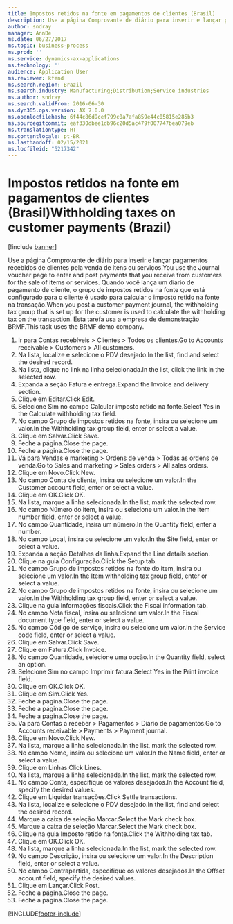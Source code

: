 ```yaml
---
title: Impostos retidos na fonte em pagamentos de clientes (Brasil)
description: Use a página Comprovante de diário para inserir e lançar pagamentos recebidos de clientes pela venda de itens ou serviços.
author: sndray
manager: AnnBe
ms.date: 06/27/2017
ms.topic: business-process
ms.prod: ''
ms.service: dynamics-ax-applications
ms.technology: ''
audience: Application User
ms.reviewer: kfend
ms.search.region: Brazil
ms.search.industry: Manufacturing;Distribution;Service industries
ms.author: sndray
ms.search.validFrom: 2016-06-30
ms.dyn365.ops.version: AX 7.0.0
ms.openlocfilehash: 6f44c86d9cef799c0a7afa859e44c05815e285b3
ms.sourcegitcommit: eaf330dbee1db96c20d5ac479f007747bea079eb
ms.translationtype: HT
ms.contentlocale: pt-BR
ms.lasthandoff: 02/15/2021
ms.locfileid: "5217342"
---
```

# <a name="withholding-taxes-on-customer-payments-brazil"></a><span data-ttu-id="de6be-103">Impostos retidos na fonte em pagamentos de clientes (Brasil)</span><span class="sxs-lookup"><span data-stu-id="de6be-103">Withholding taxes on customer payments (Brazil)</span></span>

[!include [banner](../../includes/banner.md)]

<span data-ttu-id="de6be-104">Use a página Comprovante de diário para inserir e lançar pagamentos recebidos de clientes pela venda de itens ou serviços.</span><span class="sxs-lookup"><span data-stu-id="de6be-104">You use the Journal voucher page to enter and post payments that you receive from customers for the sale of items or services.</span></span> <span data-ttu-id="de6be-105">Quando você lança um diário de pagamento de cliente, o grupo de impostos retidos na fonte que está configurado para o cliente é usado para calcular o imposto retido na fonte na transação.</span><span class="sxs-lookup"><span data-stu-id="de6be-105">When you post a customer payment journal, the withholding tax group that is set up for the customer is used to calculate the withholding tax on the transaction.</span></span> <span data-ttu-id="de6be-106">Esta tarefa usa a empresa de demonstração BRMF.</span><span class="sxs-lookup"><span data-stu-id="de6be-106">This task uses the BRMF demo company.</span></span>

1. <span data-ttu-id="de6be-107">Ir para Contas recebíveis > Clientes > Todos os clientes.</span><span class="sxs-lookup"><span data-stu-id="de6be-107">Go to Accounts receivable > Customers > All customers.</span></span>
2. <span data-ttu-id="de6be-108">Na lista, localize e selecione o PDV desejado.</span><span class="sxs-lookup"><span data-stu-id="de6be-108">In the list, find and select the desired record.</span></span>
3. <span data-ttu-id="de6be-109">Na lista, clique no link na linha selecionada.</span><span class="sxs-lookup"><span data-stu-id="de6be-109">In the list, click the link in the selected row.</span></span>
4. <span data-ttu-id="de6be-110">Expanda a seção Fatura e entrega.</span><span class="sxs-lookup"><span data-stu-id="de6be-110">Expand the Invoice and delivery section.</span></span>
5. <span data-ttu-id="de6be-111">Clique em Editar.</span><span class="sxs-lookup"><span data-stu-id="de6be-111">Click Edit.</span></span>
6. <span data-ttu-id="de6be-112">Selecione Sim no campo Calcular imposto retido na fonte.</span><span class="sxs-lookup"><span data-stu-id="de6be-112">Select Yes in the Calculate withholding tax field.</span></span>
7. <span data-ttu-id="de6be-113">No campo Grupo de impostos retidos na fonte, insira ou selecione um valor.</span><span class="sxs-lookup"><span data-stu-id="de6be-113">In the Withholding tax group field, enter or select a value.</span></span>
8. <span data-ttu-id="de6be-114">Clique em Salvar.</span><span class="sxs-lookup"><span data-stu-id="de6be-114">Click Save.</span></span>
9. <span data-ttu-id="de6be-115">Feche a página.</span><span class="sxs-lookup"><span data-stu-id="de6be-115">Close the page.</span></span>
10. <span data-ttu-id="de6be-116">Feche a página.</span><span class="sxs-lookup"><span data-stu-id="de6be-116">Close the page.</span></span>
11. <span data-ttu-id="de6be-117">Vá para Vendas e marketing > Ordens de venda > Todas as ordens de venda.</span><span class="sxs-lookup"><span data-stu-id="de6be-117">Go to Sales and marketing > Sales orders > All sales orders.</span></span>
12. <span data-ttu-id="de6be-118">Clique em Novo.</span><span class="sxs-lookup"><span data-stu-id="de6be-118">Click New.</span></span>
13. <span data-ttu-id="de6be-119">No campo Conta de cliente, insira ou selecione um valor.</span><span class="sxs-lookup"><span data-stu-id="de6be-119">In the Customer account field, enter or select a value.</span></span>
14. <span data-ttu-id="de6be-120">Clique em OK.</span><span class="sxs-lookup"><span data-stu-id="de6be-120">Click OK.</span></span>
15. <span data-ttu-id="de6be-121">Na lista, marque a linha selecionada.</span><span class="sxs-lookup"><span data-stu-id="de6be-121">In the list, mark the selected row.</span></span>
16. <span data-ttu-id="de6be-122">No campo Número do item, insira ou selecione um valor.</span><span class="sxs-lookup"><span data-stu-id="de6be-122">In the Item number field, enter or select a value.</span></span>
17. <span data-ttu-id="de6be-123">No campo Quantidade, insira um número.</span><span class="sxs-lookup"><span data-stu-id="de6be-123">In the Quantity field, enter a number.</span></span>
18. <span data-ttu-id="de6be-124">No campo Local, insira ou selecione um valor.</span><span class="sxs-lookup"><span data-stu-id="de6be-124">In the Site field, enter or select a value.</span></span>
19. <span data-ttu-id="de6be-125">Expanda a seção Detalhes da linha.</span><span class="sxs-lookup"><span data-stu-id="de6be-125">Expand the Line details section.</span></span>
20. <span data-ttu-id="de6be-126">Clique na guia Configuração.</span><span class="sxs-lookup"><span data-stu-id="de6be-126">Click the Setup tab.</span></span>
21. <span data-ttu-id="de6be-127">No campo Grupo de impostos retidos na fonte do item, insira ou selecione um valor.</span><span class="sxs-lookup"><span data-stu-id="de6be-127">In the Item withholding tax group field, enter or select a value.</span></span>
22. <span data-ttu-id="de6be-128">No campo Grupo de impostos retidos na fonte, insira ou selecione um valor.</span><span class="sxs-lookup"><span data-stu-id="de6be-128">In the Withholding tax group field, enter or select a value.</span></span>
23. <span data-ttu-id="de6be-129">Clique na guia Informações fiscais.</span><span class="sxs-lookup"><span data-stu-id="de6be-129">Click the Fiscal information tab.</span></span>
24. <span data-ttu-id="de6be-130">No campo Nota fiscal, insira ou selecione um valor.</span><span class="sxs-lookup"><span data-stu-id="de6be-130">In the Fiscal document type field, enter or select a value.</span></span>
25. <span data-ttu-id="de6be-131">No campo Código de serviço, insira ou selecione um valor.</span><span class="sxs-lookup"><span data-stu-id="de6be-131">In the Service code field, enter or select a value.</span></span>
26. <span data-ttu-id="de6be-132">Clique em Salvar.</span><span class="sxs-lookup"><span data-stu-id="de6be-132">Click Save.</span></span>
27. <span data-ttu-id="de6be-133">Clique em Fatura.</span><span class="sxs-lookup"><span data-stu-id="de6be-133">Click Invoice.</span></span>
28. <span data-ttu-id="de6be-134">No campo Quantidade, selecione uma opção.</span><span class="sxs-lookup"><span data-stu-id="de6be-134">In the Quantity field, select an option.</span></span>
29. <span data-ttu-id="de6be-135">Selecione Sim no campo Imprimir fatura.</span><span class="sxs-lookup"><span data-stu-id="de6be-135">Select Yes in the Print invoice field.</span></span>
30. <span data-ttu-id="de6be-136">Clique em OK.</span><span class="sxs-lookup"><span data-stu-id="de6be-136">Click OK.</span></span>
31. <span data-ttu-id="de6be-137">Clique em Sim.</span><span class="sxs-lookup"><span data-stu-id="de6be-137">Click Yes.</span></span>
32. <span data-ttu-id="de6be-138">Feche a página.</span><span class="sxs-lookup"><span data-stu-id="de6be-138">Close the page.</span></span>
33. <span data-ttu-id="de6be-139">Feche a página.</span><span class="sxs-lookup"><span data-stu-id="de6be-139">Close the page.</span></span>
34. <span data-ttu-id="de6be-140">Feche a página.</span><span class="sxs-lookup"><span data-stu-id="de6be-140">Close the page.</span></span>
35. <span data-ttu-id="de6be-141">Vá para Contas a receber > Pagamentos > Diário de pagamentos.</span><span class="sxs-lookup"><span data-stu-id="de6be-141">Go to Accounts receivable > Payments > Payment journal.</span></span>
36. <span data-ttu-id="de6be-142">Clique em Novo.</span><span class="sxs-lookup"><span data-stu-id="de6be-142">Click New.</span></span>
37. <span data-ttu-id="de6be-143">Na lista, marque a linha selecionada.</span><span class="sxs-lookup"><span data-stu-id="de6be-143">In the list, mark the selected row.</span></span>
38. <span data-ttu-id="de6be-144">No campo Nome, insira ou selecione um valor.</span><span class="sxs-lookup"><span data-stu-id="de6be-144">In the Name field, enter or select a value.</span></span>
39. <span data-ttu-id="de6be-145">Clique em Linhas.</span><span class="sxs-lookup"><span data-stu-id="de6be-145">Click Lines.</span></span>
40. <span data-ttu-id="de6be-146">Na lista, marque a linha selecionada.</span><span class="sxs-lookup"><span data-stu-id="de6be-146">In the list, mark the selected row.</span></span>
41. <span data-ttu-id="de6be-147">No campo Conta, especifique os valores desejados.</span><span class="sxs-lookup"><span data-stu-id="de6be-147">In the Account field, specify the desired values.</span></span>
42. <span data-ttu-id="de6be-148">Clique em Liquidar transações.</span><span class="sxs-lookup"><span data-stu-id="de6be-148">Click Settle transactions.</span></span>
43. <span data-ttu-id="de6be-149">Na lista, localize e selecione o PDV desejado.</span><span class="sxs-lookup"><span data-stu-id="de6be-149">In the list, find and select the desired record.</span></span>
44. <span data-ttu-id="de6be-150">Marque a caixa de seleção Marcar.</span><span class="sxs-lookup"><span data-stu-id="de6be-150">Select the Mark check box.</span></span>
45. <span data-ttu-id="de6be-151">Marque a caixa de seleção Marcar.</span><span class="sxs-lookup"><span data-stu-id="de6be-151">Select the Mark check box.</span></span>
46. <span data-ttu-id="de6be-152">Clique na guia Imposto retido na fonte.</span><span class="sxs-lookup"><span data-stu-id="de6be-152">Click the Withholding tax tab.</span></span>
47. <span data-ttu-id="de6be-153">Clique em OK.</span><span class="sxs-lookup"><span data-stu-id="de6be-153">Click OK.</span></span>
48. <span data-ttu-id="de6be-154">Na lista, marque a linha selecionada.</span><span class="sxs-lookup"><span data-stu-id="de6be-154">In the list, mark the selected row.</span></span>
49. <span data-ttu-id="de6be-155">No campo Descrição, insira ou selecione um valor.</span><span class="sxs-lookup"><span data-stu-id="de6be-155">In the Description field, enter or select a value.</span></span>
50. <span data-ttu-id="de6be-156">No campo Contrapartida, especifique os valores desejados.</span><span class="sxs-lookup"><span data-stu-id="de6be-156">In the Offset account field, specify the desired values.</span></span>
51. <span data-ttu-id="de6be-157">Clique em Lançar.</span><span class="sxs-lookup"><span data-stu-id="de6be-157">Click Post.</span></span>
52. <span data-ttu-id="de6be-158">Feche a página.</span><span class="sxs-lookup"><span data-stu-id="de6be-158">Close the page.</span></span>
53. <span data-ttu-id="de6be-159">Feche a página.</span><span class="sxs-lookup"><span data-stu-id="de6be-159">Close the page.</span></span>



[!INCLUDE[footer-include](../../../includes/footer-banner.md)]